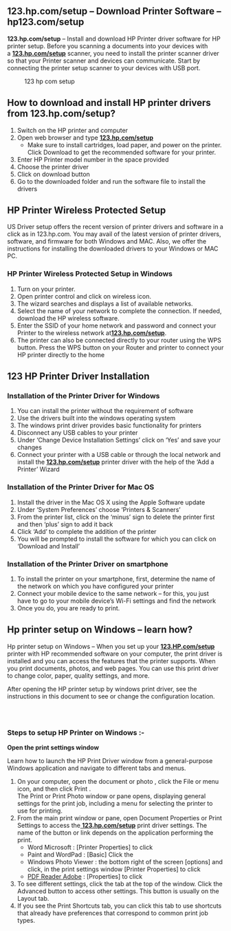 <div>
    <h2>123.hp.com/setup &ndash; Download Printer Software &ndash; hp123.com/setup</h2>
    <p><strong>123.hp.com/setup</strong> &ndash; Install and download HP Printer driver software for HP printer setup. Before you scanning a documents into your devices with a&nbsp;<a href="https://www.google.com/url?q=https%3A%2F%2Fsites.google.com%2Fsite%2F123hpcomsetupdownload%2F&sa=D&sntz=1&usg=AFQjCNG5Xvq8rRSlfUXqyyrCgJgA-vmuIg" rel="noreferrer noopener" target="_blank"><strong>123.hp.com/setup</strong></a> scanner, you need to install the printer scanner driver so that your Printer scanner and devices can communicate. Start by connecting the printer setup scanner to your devices with USB port.</p>
    <div>
        <figure><img src="https://lh6.googleusercontent.com/Pf0bGsgZjCO5H4QWZAPjw4-KkfGQ0ObBgTMGe6riSNkRKqa5vS96p0rUfZTrg-mbErr-iA=w1280" alt="">
            <figcaption>123 hp com setup</figcaption>
        </figure>
    </div>
    <h2>How to download and install HP printer drivers from 123.hp.com/setup?</h2>
    <ol>
        <li>Switch on the HP printer and computer</li>
        <li>Open web browser and type&nbsp;<a href="https://www.google.com/url?q=https%3A%2F%2Fsites.google.com%2Fsite%2F123hpcomsetupdownload%2F&sa=D&sntz=1&usg=AFQjCNG5Xvq8rRSlfUXqyyrCgJgA-vmuIg" rel="noreferrer noopener" target="_blank"><strong>123.hp.com/setup</strong></a>
            <ul>
                <li>Make sure to install cartridges, load paper, and power on the printer. Click Download to get the recommended software for your printer.</li>
            </ul>
        </li>
        <li>Enter HP Printer model number in the space provided</li>
        <li>Choose the printer driver</li>
        <li>Click on download button</li>
        <li>Go to the downloaded folder and run the software file to install the drivers</li>
    </ol>
    <h2>HP Printer Wireless Protected Setup</h2>
    <p>US Driver setup offers the recent version of printer drivers and software in a click as in 123.hp.com. You may avail of the latest version of printer drivers, software, and firmware for both Windows and MAC. Also, we offer the instructions for installing the downloaded drivers to your Windows or MAC PC.</p>
    <h3>HP Printer Wireless Protected Setup in Windows</h3>
    <ol>
        <li>Turn on your printer.</li>
        <li>Open printer control and click on wireless icon.</li>
        <li>The wizard searches and displays a list of available networks.</li>
        <li>Select the name of your network to complete the connection. If needed, download the HP wireless software.</li>
        <li>Enter the SSID of your home network and password and connect your Printer to the wireless network at<a href="https://www.google.com/url?q=https%3A%2F%2Fsites.google.com%2Fsite%2F123hpcomsetuphpprinter%2F&sa=D&sntz=1&usg=AFQjCNEmr-qvsFUVdN3APHvDKRVCVbIGGQ" rel="noreferrer noopener" target="_blank"><strong>123.hp.com/setup</strong></a>.</li>
        <li>The printer can also be connected directly to your router using the WPS button. Press the WPS button on your Router and printer to connect your HP printer directly to the home</li>
    </ol>
    <h2><strong>123 HP Printer Driver Installation</strong></h2>
    <h3><strong>Installation of the Printer Driver for Windows</strong></h3>
    <ol>
        <li>You can install the printer without the requirement of software</li>
        <li>Use the drivers built into the windows operating system</li>
        <li>The windows print driver provides basic functionality for printers</li>
        <li>Disconnect any USB cables to your printer</li>
        <li>Under &lsquo;Change Device Installation Settings&rsquo; click on &lsquo;Yes&rsquo; and save your changes</li>
        <li>Connect your printer with a USB cable or through the local network and install the&nbsp;<a href="https://www.google.com/url?q=https%3A%2F%2Fsites.google.com%2Fsite%2Fhp123comsetuphp%2F&sa=D&sntz=1&usg=AFQjCNGP5RsEhVBBZY3OqsmFqmZTKm-ZUw" rel="noreferrer noopener" target="_blank"><strong>123.hp.com/setup</strong></a> printer driver with the help of the &lsquo;Add a Printer&rsquo; Wizard</li>
    </ol>
    <h3><strong>Installation of the Printer Driver for Mac OS</strong></h3>
    <ol>
        <li>Install the driver in the Mac OS X using the Apple Software update</li>
        <li>Under &lsquo;System Preferences&rsquo; choose &lsquo;Printers &amp; Scanners&rsquo;</li>
        <li>From the printer list, click on the &lsquo;minus&rsquo; sign to delete the printer first and then &lsquo;plus&rsquo; sign to add it back</li>
        <li>Click &lsquo;Add&rsquo; to complete the addition of the printer</li>
        <li>You will be prompted to install the software for which you can click on &lsquo;Download and Install&rsquo;</li>
    </ol>
    <h3><strong>Installation of the Printer Driver on smartphone</strong></h3>
    <ol>
        <li>To install the printer on your smartphone, first, determine the name of the network on which you have configured your printer</li>
        <li>Connect your mobile device to the same network &ndash; for this, you just have to go to your mobile device&rsquo;s Wi-Fi settings and find the network</li>
        <li>Once you do, you are ready to print.</li>
    </ol>
    <h2><strong>Hp printer setup on Windows &ndash; learn how?</strong></h2>
    <p>Hp printer setup on Windows &ndash; When you set up your&nbsp;<a href="https://www.google.com/url?q=https%3A%2F%2Fsites.google.com%2Fsite%2F123hpcomsetupdownload%2F&sa=D&sntz=1&usg=AFQjCNG5Xvq8rRSlfUXqyyrCgJgA-vmuIg" rel="noreferrer noopener" target="_blank"><strong>123.HP.com/setup</strong></a> printer with HP recommended software on your computer, the print driver is installed and you can access the features that the printer supports. When you print documents, photos, and web pages. You can use this print driver to change color, paper, quality settings, and more.</p>
    <p>After opening the HP printer setup by windows print driver, see the instructions in this document to see or change the configuration location.</p>
    <h3><br></h3>
    <h3><strong>Steps to setup HP Printer on Windows :-</strong></h3>
    <p><strong>Open the print settings window</strong></p>
    <p>Learn how to launch the HP Print Driver window from a general-purpose Windows application and navigate to different tabs and menus.</p>
    <ol>
        <li>On your computer, open the document or photo , click the File or menu icon, and then click Print .<br>The Print or Print Photo window or pane opens, displaying general settings for the print job, including a menu for selecting the printer to use for printing.</li>
        <li>From the main print window or pane, open Document Properties or Print Settings to access the<a href="https://www.google.com/url?q=https%3A%2F%2Fsites.google.com%2Fsite%2F123hpcomsetupdownload%2F&sa=D&sntz=1&usg=AFQjCNG5Xvq8rRSlfUXqyyrCgJgA-vmuIg" rel="noreferrer noopener" target="_blank">&nbsp;</a><a href="https://www.google.com/url?q=https%3A%2F%2Fsites.google.com%2Fsite%2F123hpcomsetupdownload%2F&sa=D&sntz=1&usg=AFQjCNG5Xvq8rRSlfUXqyyrCgJgA-vmuIg" rel="noreferrer noopener" target="_blank"><strong>123.hp.com/setup</strong></a> print driver settings. The name of the button or link depends on the application performing the print.<ul>
                <li>Word Microsoft : [Printer Properties] to click</li>
                <li>Paint and WordPad : [Basic] Click the</li>
                <li>Windows Photo Viewer : the bottom right of the screen [options] and click, in the print settings window [Printer Properties] to click</li>
                <li><a href="https://www.google.com/url?q=https%3A%2F%2Fen.wikipedia.org%2Fwiki%2FPDF_Reader_Adobe&sa=D&sntz=1&usg=AFQjCNELfVgU96XGxdrXsXvHsRATY15P_A" rel="noreferrer noopener" target="_blank">PDF Reader Adobe</a> : [Properties] to click</li>
            </ul>
        </li>
        <li>To see different settings, click the tab at the top of the window. Click the Advanced button to access other settings. This button is usually on the Layout tab.</li>
        <li>If you see the Print Shortcuts tab, you can click this tab to use shortcuts that already have preferences that correspond to common print job types.</li>
    </ol>
    <div><br></div>
    <div><br></div>
</div>
<p><br></p>
